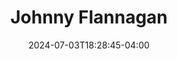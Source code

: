 ---
title: Johnny Flannagan
date: 2024-07-03T18:28:45-04:00
featured_image: Johnny-Flannagan.webp
featured_image_attr: 
featured_image_attr_link: 
Socials:
  Facebook: 
  Twitter: 
  Instagram: johnnyboy_flannagan
  LinkedIn: 
  IBDB: 
  IMDb:
  TikTok: johnnyboyflannagan
  Website: 
---